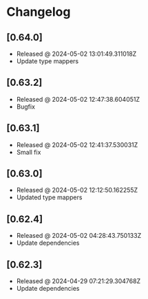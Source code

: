 # Changelog

## [0.64.0]

- Released @ 2024-05-02 13:01:49.311018Z
- Update type mappers

## [0.63.2]

- Released @ 2024-05-02 12:47:38.604051Z
- Bugfix

## [0.63.1]

- Released @ 2024-05-02 12:41:37.530031Z
- Small fix

## [0.63.0]

- Released @ 2024-05-02 12:12:50.162255Z
- Updated type mappers

## [0.62.4]

- Released @ 2024-05-02 04:28:43.750133Z
- Update dependencies

## [0.62.3]

- Released @ 2024-04-29 07:21:29.304768Z
- Update dependencies
